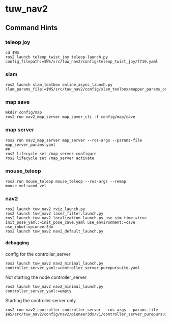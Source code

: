 # tuw_nav2 

## Command Hints

### teleop joy 
```
cd $WS
ros2 launch teleop_twist_joy teleop-launch.py  config_filepath:=$WS/src/tuw_nav2/config/teleop_twist_joy/f710.yaml
```

### slam
```
ros2 launch slam_toolbox online_async_launch.py slam_params_file:=$WS/src/tuw_nav2/config/slam_toolbox/mapper_params_online_async.yaml
```

### map save 
```
mkdir config/map
ros2 run nav2_map_server map_saver_cli -f config/map/cave
```

### map server
```
ros2 run nav2_map_server map_server --ros-args --params-file map_server_params.yaml
##
ros2 lifecycle set /map_server configure
ros2 lifecycle set /map_server activate
```
### mouse_teleop
```
ros2 run mouse_teleop mouse_teleop --ros-args --remap mouse_vel:=cmd_vel
```

### nav2
```
ros2 launch tuw_nav2 rviz_launch.py
ros2 launch tuw_nav2 laser_filter.launch.py
ros2 launch tuw_nav2 localization_launch.py use_sim_time:=true init_pose_yaml:=init_pose_cave.yaml use_environment:=cave use_robot:=pioneer3dx
ros2 launch tuw_nav2 nav2_default_launch.py
```

#### debugging
config for the controller_server
```
ros2 launch tuw_nav2 nav2_minimal_launch.py  controller_server_yaml:=controller_server_purepursuite.yaml 
```

Not starting the node controller_server
```
ros2 launch tuw_nav2 nav2_minimal_launch.py  controller_server_yaml:=empty
```
Starting the controller server only
```
ros2 run nav2_controller controller_server --ros-args --params-file $WS/src/tuw_nav2/config/nav2/pioneer3dx/v1/controller_server_purepursuite.yaml
```
